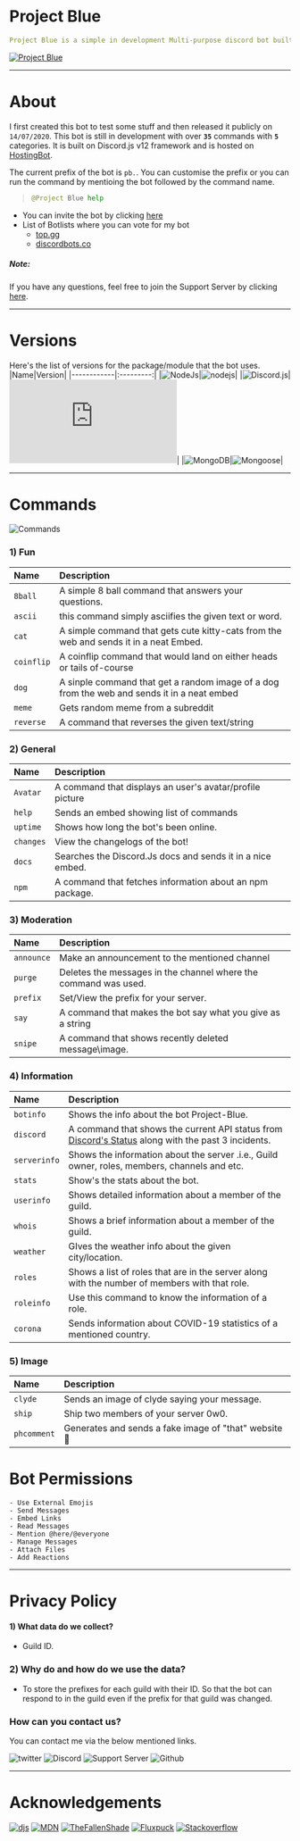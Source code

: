 # Project Blue

```yaml
Project Blue is a simple in development Multi-purpose discord bot built on Discord.js. This bot offers some various commands. You can use "pb.help" to view those commands!
```
[![Project Blue](https://i.imgur.com/dtSY1JF.jpg "Click here to invite the Bot!")](https://discord.com/oauth2/authorize?client_id=724213925767544893&scope=bot&permissions=519232)  
___
# About
I first created this bot to test some stuff and then released it publicly on `14/07/2020`. This bot is still in development with over **`35`** commands with **`5`** categories. It is built on Discord.js v12 framework and is hosted on [HostingBot](https://clients.hostingbot.net/aff.php?aff=14).

The current prefix of the bot is `pb.`. You can customise the prefix or you can run the command by mentioing the bot followed by the command name.
> ```python
> @Project Blue help
> ```

- You can invite the bot by clicking [here](https://discord.com/oauth2/authorize?client_id=724213925767544893&scope=bot&permissions=519232)
- List of Botlists where you can vote for my bot
  - [top.gg](https://top.gg/bot/724213925767544893#/)
  - [discordbots.co](https://discordbots.co/bot/project-blue)

##### Note: 
If you have any questions, feel free to join the Support Server by clicking [here](https://discord.gg/Yb3DjCmk99).
___
# Versions

Here's the list of versions for the package/module that the bot uses.
|Name|Version|
|------------|:---------:|
|![NodeJs](https://img.shields.io/badge/Node.js-%23339933?style=flat-square&logo=node.js&logoColor=white&link=https://nodejs.org/en/)|![nodejs](https://img.shields.io/badge/node-15.2.1-%23339933?color=blue&style=flat-square&link=https://nodejs.org/en/)|
|![Discord.js](https://img.shields.io/badge/-Discord.js-%232196f3?style=flat-square&link=https://discord.js.org/#/)|![djs](https://img.shields.io/npm/v/discord.js)|
|![MongoDB](https://img.shields.io/badge/-Mongoose-%2347A248?logo=MongoDB&color=green&style=flat-square&link=https://www.npmjs.com/package/mongoose)|![Mongoose](https://img.shields.io/npm/v/mongoose)|
___
# Commands

![Commands](https://imgur.com/1SZwWdch.jpg "Project Blue Commands")

### 1) Fun
| Name | Description |
|:---|:---|
|`8ball`|A simple 8 ball command that answers your questions.|
|`ascii`| this command simply asciifies the given text or word.|
|`cat`|A simple command that gets cute kitty-cats from the web and sends it in a neat Embed.|
|`coinflip`|A coinflip command that would land on either heads or tails of-course|
|`dog`|A sinple command that get a random image of a dog from the web and sends it in a neat embed|
|`meme`|Gets random meme from a subreddit|
|`reverse`|A command that reverses the given text/string|

### 2) General
| Name | Description |
|:---|:---|
|`Avatar`|A command that displays an user's avatar/profile picture|
|`help`|Sends an embed showing list of commands|
|`uptime`|Shows how long the bot's been online.|
|`changes`| View the changelogs of the bot!|
|`docs`|Searches the Discord.Js docs and sends it in a nice embed.|
|`npm`| A command that fetches information about an npm package.|

### 3) Moderation
| Name | Description |
|:---|:---|
|`announce`|Make an announcement to the mentioned channel|
|`purge`|Deletes the messages in the channel where the command was used.|
|`prefix`|Set/View the prefix for your server.|
|`say`| A command that makes the bot say what you give as a string|
|`snipe`|A command that shows recently deleted message\image.|

### 4) Information
| Name | Description |
|:---|:---|
|`botinfo`|Shows the info about the bot Project-Blue.|
|`discord`| A command that shows the current API status from [Discord's Status](https://discordstatus.com/) along with the past 3 incidents.|
|`serverinfo`| Shows the information about the server .i.e., Guild owner, roles, members, channels and etc.|
|`stats`|Show's the stats about the bot.|
|`userinfo`|Shows detailed information about a member of the guild.|
|`whois`|Shows a brief information about a member of the guild.|
|`weather`| GIves the weather info about the given city/location.|
|`roles`| Shows a list of roles that are in the server along with the number of members with that role.|
|`roleinfo`| Use this command to know the information of a role.|
|`corona`| Sends information about COVID-19 statistics of a mentioned country.|

### 5) Image
| Name | Description |
|:---|:---|
|`clyde`| Sends an image of clyde saying your message.|
|`ship`| Ship two members of your server 0w0.|
|`phcomment`| Generates and sends a fake image of "that" website 👀|

# Bot Permissions
```
- Use External Emojis
- Send Messages
- Embed Links
- Read Messages
- Mention @here/@everyone
- Manage Messages
- Attach Files
- Add Reactions
```
___
# Privacy Policy

#### 1) What data do we collect?
- Guild ID.
### 2) Why do and how do we use the data?
- To store the prefixes for each guild with their ID. So that the bot can respond to in the guild even if the prefix for that guild was changed.
### How can you contact us?
You can contact me via the below mentioned links.  

![twitter](https://img.shields.io/badge/-Twitter-blue?logo=twitter&style=for-the-badge&color=blue&link=https://twitter.com/ZEUSGMJ "Twitter") ![Discord](https://img.shields.io/badge/-Discord-%23909CFC?logo=discord&style=for-the-badge&link=https://discord.com/users/438054607571386378&logoColor=9cf "ZEUSGMJ") ![Support Server](https://img.shields.io/discord/762309429600583690?label=Support&logo=discord&style=for-the-badge&link=https://discord.gg/Yb3DjCmk99 "Support Server") ![Github](https://img.shields.io/github/followers/ZEUSGMJ?logo=github&style=for-the-badge "Github")
___
# Acknowledgements

[![djs](https://img.shields.io/badge/Docs-Discord.js-informational?style=flat)](https://discord.js.org/#/) [![MDN](https://img.shields.io/badge/MDN-MDN%20Web%20Docs-black?logo=mdn-web-docs&style=flat)](https://developer.mozilla.org/en-US/docs/Web/JavaScript/Reference) [![TheFallenShade](https://img.shields.io/badge/TheFallenShade-black?logo=github&style=flat)](https://github.com/TheFallenShade) [![Fluxpuck](https://img.shields.io/badge/Fluxpuck-black?logo=github&style=flat)](https://github.com/Fluxpuck) [![Stackoverflow](https://img.shields.io/badge/stackoverflow-white?logo=stackoverflow&style=flat)](https://stackoverflow.com/)
